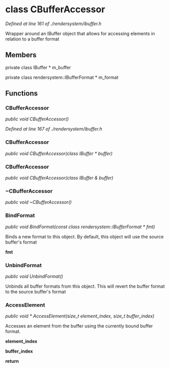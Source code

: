 # class CBufferAccessor

*Defined at line 161 of ./rendersystem/ibuffer.h*

 Wrapper around an IBuffer object that allows for accessing elements in relation to a buffer format



## Members

private class IBuffer * m_buffer

private class rendersystem::IBufferFormat * m_format



## Functions

### CBufferAccessor

*public void CBufferAccessor()*

*Defined at line 167 of ./rendersystem/ibuffer.h*

### CBufferAccessor

*public void CBufferAccessor(class IBuffer * buffer)*

### CBufferAccessor

*public void CBufferAccessor(class IBuffer & buffer)*

### ~CBufferAccessor

*public void ~CBufferAccessor()*

### BindFormat

*public void BindFormat(const class rendersystem::IBufferFormat * fmt)*

 Binds a new format to this object. By default, this object will use the source buffer's format

**fmt**

### UnbindFormat

*public void UnbindFormat()*

 Unbinds all buffer formats from this object. This will revert the buffer format to the source buffer's format

### AccessElement

*public void * AccessElement(size_t element_index, size_t buffer_index)*

 Accesses an element from the buffer using the currently bound buffer format.

**element_index**

**buffer_index**

**return**



